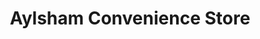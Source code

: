 ---
title: "Aylsham Convenience Store"
url: /aylsham/aylsham-convenience-store/
shop: Lebensmittel
---